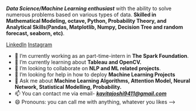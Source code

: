 ***Data Science/Machine Learning enthusiast*** with the ability to solve numerous problems based on various types of data.
**Skilled in Mathematical Modeling, octave, Python, Probability Theory, and Analytical Skills(Pandas, Matplotlib, Numpy, Decision Tree and random forecast, seaborn, etc)**.

[LinkedIn](https://www.linkedin.com/in/kavita-joshi-97aa0917b/)
[Instagram](https://www.instagram.com/kavitajoshi14/?hl=en)

- 🔭 I’m currently working as an part-time-intern in **The Spark Foundation**.
- 🌱 I’m currently learning about **Tableau and OpenCV.**
- 👯 I’m looking to collaborate on **NLP and ML related projects**.
- 🤔 I’m looking for help in how to deploy **Machine Learning Projects**
- 💬 Ask me about **Machine Learning Algorithms, Attention Model, Neural Network, Statistical Modelling, Probability.**
- 📫 You can contact me via email- ***kavitajoshi9411@gmail.com***
- 😄 Pronouns: you can call me with anything, whatever you likes
-->

